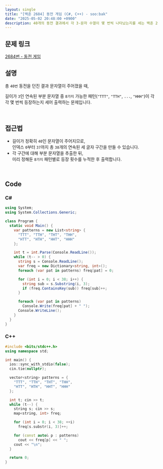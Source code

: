 ```yaml
---
layout: single
title: "[백준 2684] 동전 게임 (C#, C++) - soo:bak"
date: "2025-05-02 20:48:00 +0900"
description: 40개의 동전 결과에서 각 3-문자 수열이 몇 번씩 나타났는지를 세는 백준 2684번 동전 게임 문제의 C# 및 C++ 풀이 및 해설
---
```


## 문제 링크
[2684번 - 동전 게임](https://www.acmicpc.net/problem/2684)

## 설명
총 `40번` 동전을 던진 결과 문자열이 주어졌을 때,

길이가 `3`인 연속된 부분 문자열 중 `8가지` 가능한 패턴(`"TTT"`, `"TTH"`, `...`, `"HHH"`)이 각각 몇 번씩 등장하는지 세어 출력하는 문제입니다.

<br>

## 접근법

- 길이가 정확히 `40`인 문자열이 주어지므로, <br>
  인덱스 `0`부터 `37`까지 총 `38`개의 연속된 세 글자 구간을 만들 수 있습니다.
- 각 구간에 대해 부분 문자열을 추출한 뒤, <br>
  미리 정해둔 `8가지` 패턴별로 등장 횟수를 누적한 후 출력합니다.

<br>

## Code

### C#

```csharp
using System;
using System.Collections.Generic;

class Program {
  static void Main() {
    var patterns = new List<string> {
      "TTT", "TTH", "THT", "THH",
      "HTT", "HTH", "HHT", "HHH"
    };

    int t = int.Parse(Console.ReadLine());
    while (t-- > 0) {
      string s = Console.ReadLine();
      var freq = new Dictionary<string, int>();
      foreach (var pat in patterns) freq[pat] = 0;

      for (int i = 0; i < 38; i++) {
        string sub = s.Substring(i, 3);
        if (freq.ContainsKey(sub)) freq[sub]++;
      }

      foreach (var pat in patterns)
        Console.Write(freq[pat] + " ");
      Console.WriteLine();
    }
  }
}
```

### C++

```cpp
#include <bits/stdc++.h>
using namespace std;

int main() {
  ios::sync_with_stdio(false);
  cin.tie(nullptr);

  vector<string> patterns = {
    "TTT", "TTH", "THT", "THH",
    "HTT", "HTH", "HHT", "HHH"
  };

  int t; cin >> t;
  while (t--) {
    string s; cin >> s;
    map<string, int> freq;

    for (int i = 0; i < 38; ++i)
      freq[s.substr(i, 3)]++;

    for (const auto& p : patterns)
      cout << freq[p] << " ";
    cout << "\n";
  }

  return 0;
}
```
